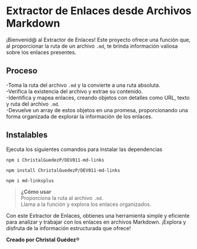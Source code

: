<h1 class="code-line" data-line-start=0 data-line-end=1 ><a id="Extractor_de_Enlaces_desde_Archivos_Markdown_0"></a>Extractor de Enlaces desde Archivos Markdown</h1>
<p class="has-line-data" data-line-start="2" data-line-end="3">¡Bienvenid@ al Extractor de Enlaces! Este proyecto ofrece una función que, al proporcionar la ruta de un archivo <code>.md</code>, te brinda información valiosa sobre los enlaces presentes.</p>
<h2 class="code-line" data-line-start=4 data-line-end=5 ><a id="Proceso_4"></a>Proceso</h2>
<p class="has-line-data" data-line-start="6" data-line-end="10">-Toma la ruta del archivo <code>.md</code> y la convierte a una ruta absoluta.<br>
-Verifica la existencia del archivo y extrae su contenido.<br>
-Identifica y mapea enlaces, creando objetos con detalles como URL, texto y ruta del archivo <code>.md</code>.<br>
-Devuelve un array de estos objetos en una promesa, proporcionando una forma organizada de explorar la información de los enlaces.</p>
<h2 class="code-line" data-line-start=11 data-line-end=12 ><a id="Instalables_11"></a>Instalables</h2>
<p class="has-line-data" data-line-start="13" data-line-end="14">Ejecuta los siguientes comandos para instalar las dependencias</p>
<pre><code class="has-line-data" data-line-start="16" data-line-end="18" class="language-sh">npm i ChristalGuedezP/DEV011-md-links
</code></pre>
<pre><code class="has-line-data" data-line-start="19" data-line-end="21" class="language-sh">npm install ChristalGuedezP/DEV011-md-links
</code></pre>
<pre><code class="has-line-data" data-line-start="22" data-line-end="24" class="language-sh">npm i md-linksplus
</code></pre>
<blockquote>
<p class="has-line-data" data-line-start="25" data-line-end="28"><strong>¿Cómo usar</strong><br>
Proporciona la ruta al archivo <code>.md</code>.<br>
Llama a la función y explora los enlaces organizados.</p>
</blockquote>
<p class="has-line-data" data-line-start="29" data-line-end="30">Con este Extractor de Enlaces, obtienes una herramienta simple y eficiente para analizar y trabajar con los enlaces en archivos Markdown. ¡Explora y disfruta de la información estructurada que ofrece!</p>
<p class="has-line-data" data-line-start="31" data-line-end="32"><strong>Creado por Christal Guédez</strong>®</p>